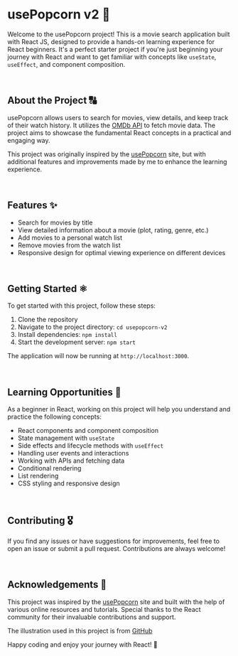 # usePopcorn v2 🍿

Welcome to the usePopcorn project! This is a movie search application built with React JS, designed to provide a hands-on learning experience for React beginners. It's a perfect starter project if you're just beginning your journey with React and want to get familiar with concepts like `useState`, `useEffect`, and component composition.

<br>

## About the Project 🔠

usePopcorn allows users to search for movies, view details, and keep track of their watch history. It utilizes the [OMDb API](http://www.omdbapi.com/) to fetch movie data. The project aims to showcase the fundamental React concepts in a practical and engaging way.

This project was originally inspired by the [usePopcorn](https://usepopcorn.netlify.app/) site, but with additional features and improvements made by me to enhance the learning experience.

<br> 

## Features ✨

- Search for movies by title
- View detailed information about a movie (plot, rating, genre, etc.)
- Add movies to a personal watch list
- Remove movies from the watch list
- Responsive design for optimal viewing experience on different devices

<br> 

## Getting Started ⚛️

To get started with this project, follow these steps:

1. Clone the repository
2. Navigate to the project directory: `cd usepopcorn-v2`
3. Install dependencies: `npm install`
4. Start the development server: `npm start`

The application will now be running at `http://localhost:3000`.

<br> 

## Learning Opportunities 📖

As a beginner in React, working on this project will help you understand and practice the following concepts:

- React components and component composition
- State management with `useState`
- Side effects and lifecycle methods with `useEffect`
- Handling user events and interactions
- Working with APIs and fetching data
- Conditional rendering
- List rendering
- CSS styling and responsive design

<br> 

## Contributing 🎖️

If you find any issues or have suggestions for improvements, feel free to open an issue or submit a pull request. Contributions are always welcome!

<br>

## Acknowledgements 📄 

This project was inspired by the [usePopcorn](https://usepopcorn.netlify.app/) site and built with the help of various online resources and tutorials. Special thanks to the React community for their invaluable contributions and support.

The illustration used in this project is from [GitHub]('https://github.com/')

Happy coding and enjoy your journey with React! 🚀
